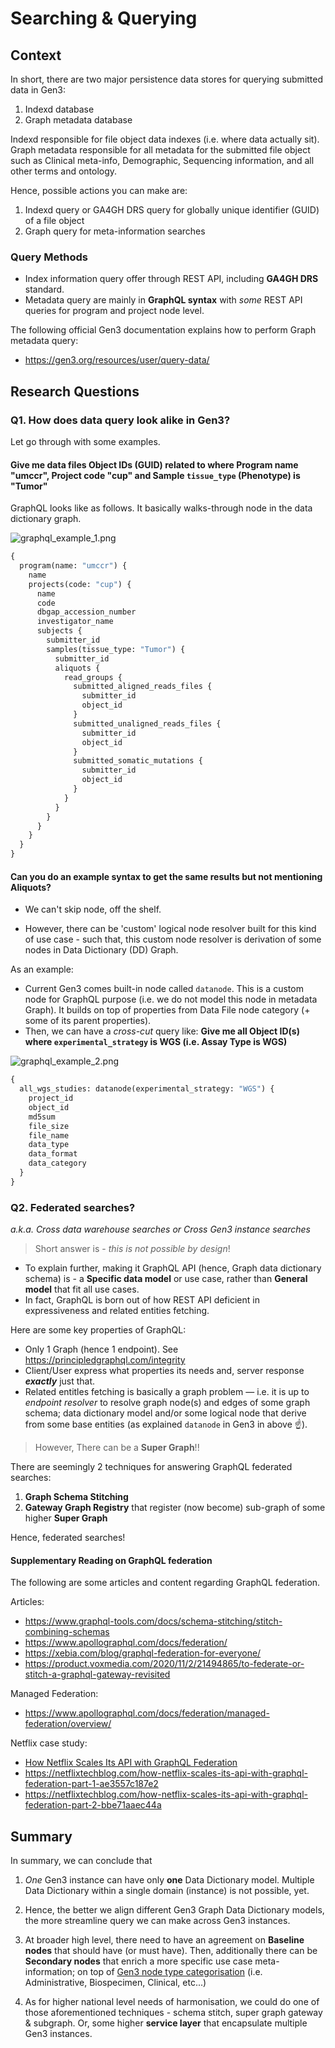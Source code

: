 # Searching & Querying

## Context

In short, there are two major persistence data stores for querying submitted data in Gen3:
1. Indexd database
2. Graph metadata database

Indexd responsible for file object data indexes (i.e. where data actually sit). Graph metadata responsible for all metadata for the submitted file object such as Clinical meta-info, Demographic, Sequencing information, and all other terms and ontology.

Hence, possible actions you can make are:
1. Indexd query or GA4GH DRS query for globally unique identifier (GUID) of a file object
2. Graph query for meta-information searches

### Query Methods

- Index information query offer through REST API, including **GA4GH DRS** standard.
- Metadata query are mainly in **GraphQL syntax** with _some_ REST API queries for program and project node level.
 
The following official Gen3 documentation explains how to perform Graph metadata query: 
- https://gen3.org/resources/user/query-data/

## Research Questions

### Q1. How does data query look alike in Gen3?

Let go through with some examples.

#### Give me data files Object IDs (GUID) related to where Program name "umccr", Project code "cup" and Sample `tissue_type` (Phenotype) is "Tumor"

GraphQL looks like as follows. It basically walks-through node in the data dictionary graph.

![graphql_example_1.png](img/graphql_example_1.png)

```graphql
{
  program(name: "umccr") {
    name
    projects(code: "cup") {
      name
      code
      dbgap_accession_number
      investigator_name
      subjects {
        submitter_id
        samples(tissue_type: "Tumor") {
          submitter_id
          aliquots {
            read_groups {
              submitted_aligned_reads_files {
                submitter_id
                object_id
              }
              submitted_unaligned_reads_files {
                submitter_id
                object_id
              }
              submitted_somatic_mutations {
                submitter_id
                object_id
              }
            }
          }
        }
      }
    }
  }
}
```

#### Can you do an example syntax to get the same results but not mentioning Aliquots?

- We can't skip node, off the shelf.

- However, there can be 'custom' logical node resolver built for this kind of use case - such that, this custom node resolver is derivation of some  nodes in Data Dictionary (DD) Graph.

As an example:

- Current Gen3 comes built-in node called `datanode`. This is a custom node for GraphQL purpose (i.e. we do not model this node in metadata Graph). It builds on top of properties from Data File node category (+ some of its parent properties).
- Then, we can have a _cross-cut_ query like: **Give me all Object ID(s) where `experimental_strategy` is WGS (i.e. Assay Type is WGS)**

![graphql_example_2.png](img/graphql_example_2.png)

```graphql
{
  all_wgs_studies: datanode(experimental_strategy: "WGS") {
    project_id
    object_id
    md5sum
    file_size
    file_name
    data_type
    data_format
    data_category
  }
}
```

### Q2. Federated searches?

_a.k.a. Cross data warehouse searches or Cross Gen3 instance searches_

> Short answer is - _this is not possible by design_!

- To explain further, making it GraphQL API (hence, Graph data dictionary schema) is - a **Specific data model** or use case, rather than **General model** that fit all use cases.
- In fact, GraphQL is born out of how REST API deficient in expressiveness and related entities fetching.

Here are some key properties of GraphQL:

- Only 1 Graph (hence 1 endpoint). See https://principledgraphql.com/integrity
- Client/User express what properties its needs and, server response **_exactly_** just that.
- Related entitles fetching is basically a graph problem — i.e. it is up to _endpoint resolver_ to resolve graph node(s) and edges of some graph schema; data dictionary model and/or some logical node that derive from some base entities (as explained `datanode` in Gen3 in above ☝️).

> However, There can be a **Super Graph**!!

There are seemingly 2 techniques for answering GraphQL federated searches:
1. **Graph Schema Stitching**
2. **Gateway Graph Registry** that register (now become) sub-graph of some higher **Super Graph**

Hence, federated searches!

#### Supplementary Reading on GraphQL federation

The following are some articles and content regarding GraphQL federation.

Articles:
- https://www.graphql-tools.com/docs/schema-stitching/stitch-combining-schemas
- https://www.apollographql.com/docs/federation/
- https://xebia.com/blog/graphql-federation-for-everyone/
- https://product.voxmedia.com/2020/11/2/21494865/to-federate-or-stitch-a-graphql-gateway-revisited

Managed Federation:
- https://www.apollographql.com/docs/federation/managed-federation/overview/

Netflix case study:
- [How Netflix Scales Its API with GraphQL Federation](https://www.youtube.com/watch?v=QrEOvHdH2Cg)
- https://netflixtechblog.com/how-netflix-scales-its-api-with-graphql-federation-part-1-ae3557c187e2
- https://netflixtechblog.com/how-netflix-scales-its-api-with-graphql-federation-part-2-bbe71aaec44a

## Summary

In summary, we can conclude that

1. _One_ Gen3 instance can have only **one** Data Dictionary model. Multiple Data Dictionary within a single domain (instance) is not possible, yet. 

2. Hence, the better we align different Gen3 Graph Data Dictionary models, the more streamline query we can make across Gen3 instances.

3. At broader high level, there need to have an agreement on **Baseline nodes** that should have (or must have). Then, additionally there can be **Secondary nodes** that enrich a more specific use case meta-information; on top of [Gen3 node type categorisation](https://gen3.org/resources/operator/#3-creating-a-new-data-dictionary) (i.e. Administrative, Biospecimen, Clinical, etc...)

4. As for higher national level needs of harmonisation, we could do one of those aforementioned techniques - schema stitch, super graph gateway & subgraph. Or, some higher **service layer** that encapsulate multiple Gen3 instances.
